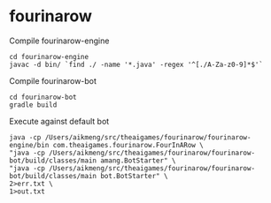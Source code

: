 fourinarow
============

Compile fourinarow-engine

    cd fourinarow-engine
    javac -d bin/ `find ./ -name '*.java' -regex '^[./A-Za-z0-9]*$'`

Compile fourinarow-bot

    cd fourinarow-bot
    gradle build

Execute against default bot

    java -cp /Users/aikmeng/src/theaigames/fourinarow/fourinarow-engine/bin com.theaigames.fourinarow.FourInARow \
    "java -cp /Users/aikmeng/src/theaigames/fourinarow/fourinarow-bot/build/classes/main amang.BotStarter" \
    "java -cp /Users/aikmeng/src/theaigames/fourinarow/fourinarow-bot/build/classes/main bot.BotStarter" \
    2>err.txt \
    1>out.txt
